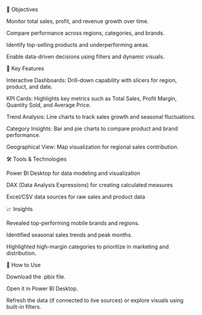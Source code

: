 🎯 Objectives

Monitor total sales, profit, and revenue growth over time.

Compare performance across regions, categories, and brands.

Identify top-selling products and underperforming areas.

Enable data-driven decisions using filters and dynamic visuals.

🧩 Key Features

Interactive Dashboards: Drill-down capability with slicers for region, product, and date.

KPI Cards: Highlights key metrics such as Total Sales, Profit Margin, Quantity Sold, and Average Price.

Trend Analysis: Line charts to track sales growth and seasonal fluctuations.

Category Insights: Bar and pie charts to compare product and brand performance.

Geographical View: Map visualization for regional sales contribution.

🛠️ Tools & Technologies

Power BI Desktop for data modeling and visualization

DAX (Data Analysis Expressions) for creating calculated measures

Excel/CSV data sources for raw sales and product data

📈 Insights

Revealed top-performing mobile brands and regions.

Identified seasonal sales trends and peak months.

Highlighted high-margin categories to prioritize in marketing and distribution.

🚀 How to Use

Download the .pbix file.

Open it in Power BI Desktop.

Refresh the data (if connected to live sources) or explore visuals using built-in filters.
